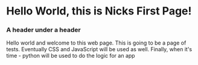 <!DOCTYPE html>
<html>
	<head>
		<title> Hello World! </title>
		<meta charset="utf-8">
	</head>
	<body>
		<h1>Hello World, this is Nicks First Page!</h1>
		<h3> A header under  a header</h3>
		<p> Hello world and welcome to this web page. This is going to be a 
			page of tests. Eventually CSS and JavaScript will be used as well.
		Finally, when it's time - python will be used to do the logic for an app</p>
	</body>
</html>

